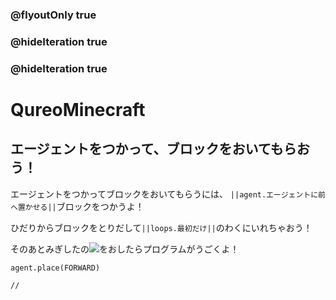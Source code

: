 ### @flyoutOnly true
### @hideIteration true
### @hideIteration true
# QureoMinecraft

## エージェントをつかって、ブロックをおいてもらおう！

エージェントをつかってブロックをおいてもらうには、
``||agent.エージェントに前へ置かせる||``ブロックをつかうよ！

ひだりからブロックをとりだして``||loops.最初だけ||``のわくにいれちゃおう！

そのあとみぎしたの![](https://raw.githubusercontent.com/camp-minecraft/TechkidsCampTutorial/master/images/playbutton.png)をおしたらプログラムがうごくよ！

```ghost
agent.place(FORWARD)
```

```template
//
```